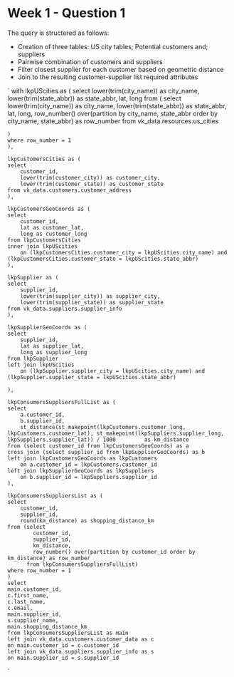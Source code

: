 # Week 1 - Question 1

The query is structered as follows:
* Creation of three tables: US city tables; Potential customers and; suppliers
* Pairwise combination of customers and suppliers 
* Filter closest supplier for each customer based on geometric distance
* Join to the resulting customer-supplier list required attributes 

`   with lkpUScities as (
    select 
        lower(trim(city_name)) as city_name, 
        lower(trim(state_abbr)) as state_abbr, 
        lat, long
    from (
        select 
            lower(trim(city_name)) as city_name, lower(trim(state_abbr)) as state_abbr, 
            lat, long, 
            row_number() over(partition by city_name, state_abbr order by city_name, state_abbr) as row_number
         from vk_data.resources.us_cities
         
    )
    where row_number = 1
    ),

    lkpCustomersCities as (
    select 
        customer_id, 
        lower(trim(customer_city)) as customer_city, 
        lower(trim(customer_state)) as customer_state
    from vk_data.customers.customer_address 
    ),

    lkpCustomersGeoCoords as (
    select 
        customer_id, 
        lat as customer_lat,
        long as customer_long
    from lkpCustomersCities
    inner join lkpUScities
        on (lkpCustomersCities.customer_city = lkpUScities.city_name) and (lkpCustomersCities.customer_state = lkpUScities.state_abbr)
    ),

    lkpSupplier as (
    select 
        supplier_id,  
        lower(trim(supplier_city)) as supplier_city,
        lower(trim(supplier_state)) as supplier_state 
    from vk_data.suppliers.supplier_info
    ), 

    lkpSupplierGeoCoords as (
    select 
        supplier_id, 
        lat as supplier_lat,
        long as supplier_long
    from lkpSupplier
    left join lkpUScities
        on (lkpSupplier.supplier_city = lkpUScities.city_name) and (lkpSupplier.supplier_state = lkpUScities.state_abbr)

    ), 

    lkpConsumersSuppliersFullList as (
    select 
        a.customer_id, 
        b.supplier_id, 
        st_distance(st_makepoint(lkpCustomers.customer_long, lkpCustomers.customer_lat), st_makepoint(lkpSuppliers.supplier_long, lkpSuppliers.supplier_lat)) / 1000         as km_distance
    from (select customer_id from lkpCustomersGeoCoords) as a 
    cross join (select supplier_id from lkpSupplierGeoCoords) as b
    left join lkpCustomersGeoCoords as lkpCustomers
        on a.customer_id = lkpCustomers.customer_id
    left join lkpSupplierGeoCoords as lkpSuppliers
        on b.supplier_id = lkpSuppliers.supplier_id
    ), 

    lkpConsumersSuppliersList as (
    select 
        customer_id, 
        supplier_id, 
        round(km_distance) as shopping_distance_km    
    from (select 
            customer_id,
            supplier_id, 
            km_distance, 
            row_number() over(partition by customer_id order by km_distance) as row_number
          from lkpConsumersSuppliersFullList)
    where row_number = 1 
    )
    select 
    main.customer_id,
    c.first_name, 
    c.last_name, 
    c.email,
    main.supplier_id,
    s.supplier_name,
    main.shopping_distance_km
    from lkpConsumersSuppliersList as main 
    left join vk_data.customers.customer_data as c
    on main.customer_id = c.customer_id
    left join vk_data.suppliers.supplier_info as s
    on main.supplier_id = s.supplier_id
`



    
